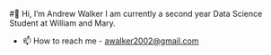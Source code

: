 #👋 Hi, I’m Andrew Walker
I am currently a second year Data Science Student at William and Mary.
- 📫 How to reach me - awalker2002@gmail.com

<!---
awwalker2002/awwalker2002 is a ✨ special ✨ repository because its `README.md` (this file) appears on your GitHub profile.
You can click the Preview link to take a look at your changes.
--->

